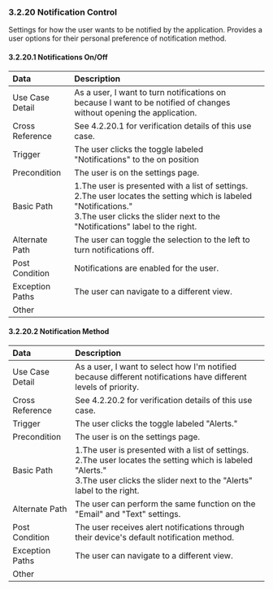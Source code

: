 ### 3.2.20 Notification Control

Settings for how the user wants to be notified by the application. Provides a user options for their personal preference of notification method.

#### 3.2.20.1 Notifications On/Off

| Data          | Description |
|:--------------| :--------------|
|Use Case Detail| As a user, I want to turn notifications on because I want to be notified of changes without opening the application. |
|Cross Reference | See 4.2.20.1 for verification details of this use case.| 
|Trigger        | The user clicks the toggle labeled "Notifications" to the on position |
|Precondition   | The user is on the settings page. |
|Basic Path     | 1.The user is presented with a list of settings.<br>2.The user locates the setting which is labeled "Notifications."<br>3.The user clicks the slider next to the "Notifications" label to the right.|
|Alternate Path | The user can toggle the selection to the left to turn notifications off. |
|Post Condition | Notifications are enabled for the user. |
|Exception Paths| The user can navigate to a different view. |
|Other          | |

#### 3.2.20.2 Notification Method

| Data          | Description |
|:--------------| :--------------|
|Use Case Detail| As a user, I want to select how I'm notified because different notifications have different levels of priority.|
|Cross Reference | See 4.2.20.2 for verification details of this use case.| 
|Trigger        | The user clicks the toggle labeled "Alerts." |
|Precondition   | The user is on the settings page. |
|Basic Path     | 1.The user is presented with a list of settings.<br>2.The user locates the setting which is labeled "Alerts."<br>3.The user clicks the slider next to the "Alerts" label to the right.|
|Alternate Path | The user can perform the same function on the "Email" and "Text" settings.|
|Post Condition | The user receives alert notifications through their device's default notification method.|
|Exception Paths| The user can navigate to a different view. |
|Other          | |

